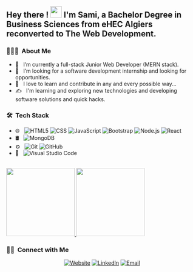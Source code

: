 <h2> Hey there ! <img src="https://raw.githubusercontent.com/iampavangandhi/iampavangandhi/master/gifs/Hi.gif" width="30px"> I'm Sami,
  a Bachelor Degree in Business Sciences from eHEC Algiers reconverted to The Web Development. </h2>

<h3> 👨🏻‍💻 &nbsp;About Me </h3>

- 🔭 &nbsp; I’m currently a full-stack Junior Web Developer (MERN stack). 
- 👯 &nbsp; I’m looking for a software development internship and looking for opportunities. 
- 🌱 &nbsp; I love to learn and contribute in any and every possible way...
- ✍️ &nbsp; I'm learning and exploring new technologies and developing software solutions and quick hacks.

<h3> 🛠 &nbsp;Tech Stack</h3>

- 🌐 &nbsp;
  ![HTML5](https://img.shields.io/badge/-HTML5-333333?style=flat&logo=HTML5)
  ![CSS](https://img.shields.io/badge/-CSS-333333?style=flat&logo=CSS3&logoColor=1572B6)
  ![JavaScript](https://img.shields.io/badge/-JavaScript-333333?style=flat&logo=javascript)
  ![Bootstrap](https://img.shields.io/badge/-Bootstrap-333333?style=flat&logo=bootstrap&logoColor=563D7C)
  ![Node.js](https://img.shields.io/badge/-Node.js-333333?style=flat&logo=node.js)
  ![React](https://img.shields.io/badge/-React-333333?style=flat&logo=react)
- 🛢 &nbsp;  ![MongoDB](https://img.shields.io/badge/-MongoDB-333333?style=flat&logo=mongodb)
- ⚙️ &nbsp;
  ![Git](https://img.shields.io/badge/-Git-333333?style=flat&logo=git)
  ![GitHub](https://img.shields.io/badge/-GitHub-333333?style=flat&logo=github)
- 🔧 &nbsp;
  ![Visual Studio Code](https://img.shields.io/badge/-Visual%20Studio%20Code-333333?style=flat&logo=visual-studio-code&logoColor=007ACC)

<br/>

<a href="https://github.com/Dz-LevelZero">
  <img height="180em" src="https://github-readme-stats.vercel.app/api?username=Dz-LevelZero&theme=buefy&show_icons=true" />
  <img height="180em" src="https://github-readme-stats.vercel.app/api/top-langs/?username=Dz-LevelZero&theme=buefy&layout=compact" />
</a>

<br/>

<h3> 🤝🏻 &nbsp;Connect with Me </h3>

<p align="center">
<a href="https://sami-temimi.netlify.app/"><img alt="Website" src="https://img.shields.io/badge/Website-333333?style=flat-square&logo=google-chrome"></a>
<a href="https://www.linkedin.com/in/temimi-sami/"><img alt="LinkedIn" src="https://img.shields.io/badge/LinkedIn-333333?style=flat-square&logo=linkedin"></a>
<!-- <a href="myinstagram"><img alt="Instagram" src="https://img.shields.io/badge/Instagram-myinstagram-blue?style=flat-square&logo=instagram"></a> -->
<a href="mailto:Business.samy@hotmail.fr"><img alt="Email" src="https://img.shields.io/badge/Email-333333?style=flat-square&logo=gmail"></a>
</p>

<!-- ⭐️ From [AVS1508](https://github.com/AVS1508) -->
